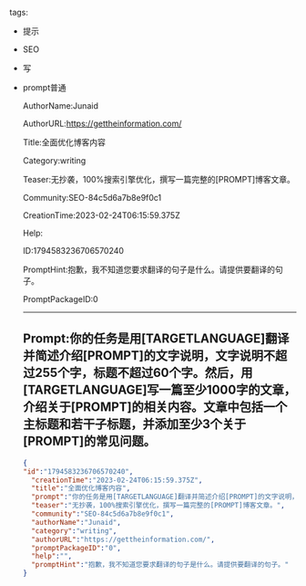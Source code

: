   tags: 
- 提示
- SEO
- 写
- prompt普通

  AuthorName:Junaid

  AuthorURL:https://gettheinformation.com/

  Title:全面优化博客内容

  Category:writing

  Teaser:无抄袭，100%搜索引擎优化，撰写一篇完整的[PROMPT]博客文章。

  Community:SEO-84c5d6a7b8e9f0c1

  CreationTime:2023-02-24T06:15:59.375Z

  Help:

  ID:1794583236706570240

  PromptHint:抱歉，我不知道您要求翻译的句子是什么。请提供要翻译的句子。

  PromptPackageID:0

  ---

  ## Prompt:你的任务是用[TARGETLANGUAGE]翻译并简述介绍[PROMPT]的文字说明，文字说明不超过255个字，标题不超过60个字。然后，用[TARGETLANGUAGE]写一篇至少1000字的文章，介绍关于[PROMPT]的相关内容。文章中包括一个主标题和若干子标题，并添加至少3个关于[PROMPT]的常见问题。

  ```json
  {
  "id":"1794583236706570240",
    "creationTime":"2023-02-24T06:15:59.375Z",
    "title":"全面优化博客内容",
    "prompt":"你的任务是用[TARGETLANGUAGE]翻译并简述介绍[PROMPT]的文字说明，文字说明不超过255个字，标题不超过60个字。然后，用[TARGETLANGUAGE]写一篇至少1000字的文章，介绍关于[PROMPT]的相关内容。文章中包括一个主标题和若干子标题，并添加至少3个关于[PROMPT]的常见问题。",
    "teaser":"无抄袭，100%搜索引擎优化，撰写一篇完整的[PROMPT]博客文章。",
    "community":"SEO-84c5d6a7b8e9f0c1",
    "authorName":"Junaid",
    "category":"writing",
    "authorURL":"https://gettheinformation.com/",
    "promptPackageID":"0",
    "help":"",
    "promptHint":"抱歉，我不知道您要求翻译的句子是什么。请提供要翻译的句子。"
  }
  ```
